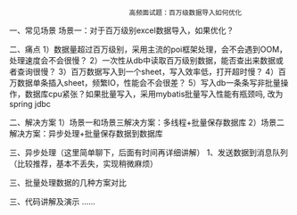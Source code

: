                                   高频面试题：百万级数据导入如何优化
一、常见场景
场景一：对于百万级别excel数据导入，如果优化？


二、痛点
1）数据量超过百万级别，采用主流的poi框架处理，会不会遇到OOM，处理速度会不会很慢？
2）一次性从db中读取百万级别数据，能否查出来数据或者查询很慢？
3）百万数据写入到一个sheet，写入效率低，打开超时慢？
4）百万数据单条插入sheet，频繁IO，性能会不会很差？
5）写入db一条条写非批量操作，数据库cpu紧张？如果批量写入，采用mybatis批量写入性能有瓶颈吗, 改为spring jdbc

二、解决方案
1）场景一和场景三解决方案：多线程+批量保存数据库
2）场景二解决方案：异步处理+批量保存数据到数据库

三、异步处理（这里简单聊下，后面有时间再详细讲解）
1、发送数据到消息队列（比较推荐，基本不丢失，实现稍微麻烦）

三、批量处理数据的几种方案对比


三、代码讲解及演示
......
